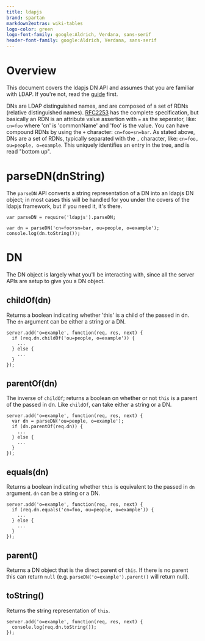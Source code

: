 ```yaml
---
title: ldapjs
brand: spartan
markdown2extras: wiki-tables
logo-color: green
logo-font-family: google:Aldrich, Verdana, sans-serif
header-font-family: google:Aldrich, Verdana, sans-serif
---
```


# Overview

This document covers the ldapjs DN API and assumes that you are familiar
with LDAP. If you're not, read the [guide](http://ldapjs.org/guide.html) first.

DNs are LDAP distinguished names, and are composed of a set of RDNs (relative
distinguished names).  [RFC2253](http://www.ietf.org/rfc/rfc2253.txt) has the
complete specification, but basically an RDN is an attribute value assertion
with `=` as the seperator, like: `cn=foo` where 'cn' is 'commonName' and 'foo'
is the value.  You can have compound RDNs by using the `+` character:
`cn=foo+sn=bar`.  As stated above, DNs are a set of RDNs, typically separated
with the `,` character, like:  `cn=foo, ou=people, o=example`.  This uniquely
identifies an entry in the tree, and is read "bottom up".

# parseDN(dnString)

The `parseDN` API converts a string representation of a DN into an ldapjs DN
object; in most cases this will be handled for you under the covers of the
ldapjs framework, but if you need it, it's there.

    var parseDN = require('ldapjs').parseDN;

    var dn = parseDN('cn=foo+sn=bar, ou=people, o=example');
    console.log(dn.toString());

# DN

The DN object is largely what you'll be interacting with, since all the server
APIs are setup to give you a DN object.

## childOf(dn)

Returns a boolean indicating whether 'this' is a child of the passed in dn. The
`dn` argument can be either a string or a DN.

    server.add('o=example', function(req, res, next) {
      if (req.dn.childOf('ou=people, o=example')) {
        ...
      } else {
        ...
      }
    });

## parentOf(dn)

The inverse of `childOf`; returns a boolean on whether or not `this` is a parent
of the passed in dn.  Like `childOf`, can take either a string or a DN.

    server.add('o=example', function(req, res, next) {
      var dn = parseDN('ou=people, o=example');
      if (dn.parentOf(req.dn)) {
        ...
      } else {
        ...
      }
    });

## equals(dn)

Returns a boolean indicating whether `this` is equivalent to the passed in `dn`
argument. `dn` can be a string or a DN.

    server.add('o=example', function(req, res, next) {
      if (req.dn.equals('cn=foo, ou=people, o=example')) {
        ...
      } else {
        ...
      }
    });

## parent()

Returns a DN object that is the direct parent of `this`.  If there is no parent
this can return `null` (e.g. `parseDN('o=example').parent()` will return null).

## toString()

Returns the string representation of `this`.

    server.add('o=example', function(req, res, next) {
      console.log(req.dn.toString());
    });
